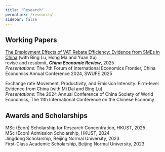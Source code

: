 ```yaml
---
title: "Research"
permalink: /research/
sidebar: false
---
```



## Working Papers
[The Employment Effects of VAT Rebate Efficiency: Evidence from SMEs in China]() (with Bing Lu, Hong Ma and Yuan Xu)<br/>
revise and resubmit, ***China Economic Review***, 2025<br/>
*Presentations:* The 7th Forum of International Economics Frontier, China Economics Annual Conference 2024, SWUFE 2025

Exchange rate Movement, Productivity, and Emission Intensity: Firm-level Evidence from China (with Mi Dai and Bing Lu)<br/>
*Presentations:* The 2024 Annual Conference of China Society of World Economics, The 11th International Conference on the Chinese Economy


## Awards and Scholarships
MSc (Econ) Scholarship for Research Concentration, HKUST, 2025<br/>
MSc (Econ) Admission Scholarship, HKUST, 2024<br/>
Jingdong Scholarship, Beijing Normal University, 2023<br/>
First-Class Academic Scholarship, Beijing Normal University, 2023<br/>








 
